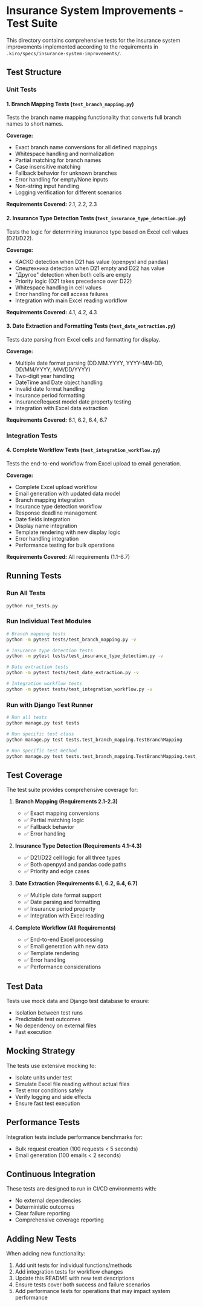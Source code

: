 # Insurance System Improvements - Test Suite

This directory contains comprehensive tests for the insurance system improvements implemented according to the requirements in `.kiro/specs/insurance-system-improvements/`.

## Test Structure

### Unit Tests

#### 1. Branch Mapping Tests (`test_branch_mapping.py`)
Tests the branch name mapping functionality that converts full branch names to short names.

**Coverage:**
- Exact branch name conversions for all defined mappings
- Whitespace handling and normalization
- Partial matching for branch names
- Case insensitive matching
- Fallback behavior for unknown branches
- Error handling for empty/None inputs
- Non-string input handling
- Logging verification for different scenarios

**Requirements Covered:** 2.1, 2.2, 2.3

#### 2. Insurance Type Detection Tests (`test_insurance_type_detection.py`)
Tests the logic for determining insurance type based on Excel cell values (D21/D22).

**Coverage:**
- КАСКО detection when D21 has value (openpyxl and pandas)
- Спецтехника detection when D21 empty and D22 has value
- "Другое" detection when both cells are empty
- Priority logic (D21 takes precedence over D22)
- Whitespace handling in cell values
- Error handling for cell access failures
- Integration with main Excel reading workflow

**Requirements Covered:** 4.1, 4.2, 4.3

#### 3. Date Extraction and Formatting Tests (`test_date_extraction.py`)
Tests date parsing from Excel cells and formatting for display.

**Coverage:**
- Multiple date format parsing (DD.MM.YYYY, YYYY-MM-DD, DD/MM/YYYY, MM/DD/YYYY)
- Two-digit year handling
- DateTime and Date object handling
- Invalid date format handling
- Insurance period formatting
- InsuranceRequest model date property testing
- Integration with Excel data extraction

**Requirements Covered:** 6.1, 6.2, 6.4, 6.7

### Integration Tests

#### 4. Complete Workflow Tests (`test_integration_workflow.py`)
Tests the end-to-end workflow from Excel upload to email generation.

**Coverage:**
- Complete Excel upload workflow
- Email generation with updated data model
- Branch mapping integration
- Insurance type detection workflow
- Response deadline management
- Date fields integration
- Display name integration
- Template rendering with new display logic
- Error handling integration
- Performance testing for bulk operations

**Requirements Covered:** All requirements (1.1-6.7)

## Running Tests

### Run All Tests
```bash
python run_tests.py
```

### Run Individual Test Modules
```bash
# Branch mapping tests
python -m pytest tests/test_branch_mapping.py -v

# Insurance type detection tests  
python -m pytest tests/test_insurance_type_detection.py -v

# Date extraction tests
python -m pytest tests/test_date_extraction.py -v

# Integration workflow tests
python -m pytest tests/test_integration_workflow.py -v
```

### Run with Django Test Runner
```bash
# Run all tests
python manage.py test tests

# Run specific test class
python manage.py test tests.test_branch_mapping.TestBranchMapping

# Run specific test method
python manage.py test tests.test_branch_mapping.TestBranchMapping.test_exact_branch_mapping
```

## Test Coverage

The test suite provides comprehensive coverage for:

1. **Branch Mapping (Requirements 2.1-2.3)**
   - ✅ Exact mapping conversions
   - ✅ Partial matching logic
   - ✅ Fallback behavior
   - ✅ Error handling

2. **Insurance Type Detection (Requirements 4.1-4.3)**
   - ✅ D21/D22 cell logic for all three types
   - ✅ Both openpyxl and pandas code paths
   - ✅ Priority and edge cases

3. **Date Extraction (Requirements 6.1, 6.2, 6.4, 6.7)**
   - ✅ Multiple date format support
   - ✅ Date parsing and formatting
   - ✅ Insurance period property
   - ✅ Integration with Excel reading

4. **Complete Workflow (All Requirements)**
   - ✅ End-to-end Excel processing
   - ✅ Email generation with new data
   - ✅ Template rendering
   - ✅ Error handling
   - ✅ Performance considerations

## Test Data

Tests use mock data and Django test database to ensure:
- Isolation between test runs
- Predictable test outcomes
- No dependency on external files
- Fast execution

## Mocking Strategy

The tests use extensive mocking to:
- Isolate units under test
- Simulate Excel file reading without actual files
- Test error conditions safely
- Verify logging and side effects
- Ensure fast test execution

## Performance Tests

Integration tests include performance benchmarks for:
- Bulk request creation (100 requests < 5 seconds)
- Email generation (100 emails < 2 seconds)

## Continuous Integration

These tests are designed to run in CI/CD environments with:
- No external dependencies
- Deterministic outcomes
- Clear failure reporting
- Comprehensive coverage reporting

## Adding New Tests

When adding new functionality:

1. Add unit tests for individual functions/methods
2. Add integration tests for workflow changes
3. Update this README with new test descriptions
4. Ensure tests cover both success and failure scenarios
5. Add performance tests for operations that may impact system performance